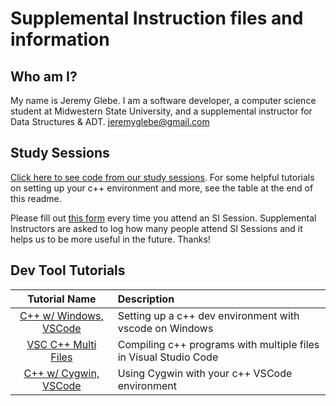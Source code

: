 # Supplemental Instruction files and information

## Who am I?
My name is Jeremy Glebe. I am a software developer, a computer science student
at Midwestern State University, and a supplemental instructor for Data
Structures & ADT.
jeremyglebe@gmail.com

## Study Sessions
[Click here to see code from our study sessions](https://github.com/jeremyglebe/1063_Supplemental_Instruction/tree/master/study_sessions). For
some helpful tutorials on setting up your c++ environment and more, see the
table at the end of this readme.

Please fill out [this form](https://webforms2.msutexas.edu/TakeSurvey.aspx?PageNumber=1&SurveyID=82KKnp2K&Preview=true) every time you attend an SI Session. Supplemental
Instructors are asked to log how many people attend SI Sessions and it helps us
to be more useful in the future. Thanks!

## Dev Tool Tutorials
|    Tutorial Name     | Description                                        |
|:--------------------:|:-------------------------------------------------- |
| [C++ w/ Windows, VSCode](https://github.com/jeremyglebe/dev_tool_tutorials/tree/master/win_vsc) | Setting up a c++ dev environment with vscode on Windows |
| [VSC C++ Multi Files](https://github.com/jeremyglebe/dev_tool_tutorials/tree/master/vsc_mf) | Compiling c++ programs with multiple files in Visual Studio Code |
| [C++ w/ Cygwin, VSCode](https://github.com/jeremyglebe/dev_tool_tutorials/tree/master/cyg_vsc) | Using Cygwin with your c++ VSCode environment |